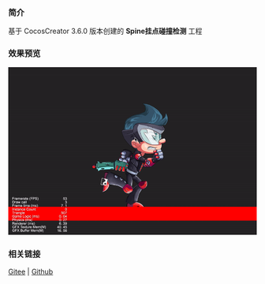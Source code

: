 ### 简介

基于 CocosCreator 3.6.0 版本创建的 **Spine挂点碰撞检测** 工程

### 效果预览
![image](../../../gif/202203/2022030225.gif)

### 相关链接
[Gitee](https://gitee.com/mirrors_cocos-creator/test-cases-3d/tree/v3.0/assets/cases/spine) | [Github](https://github.com/cocos-creator/test-cases-3d/tree/v3.0/assets/cases/spine)